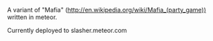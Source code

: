 A variant of "Mafia" (http://en.wikipedia.org/wiki/Mafia_(party_game)) written in meteor.

Currently deployed to slasher.meteor.com
